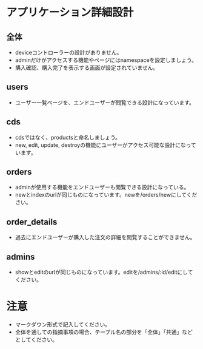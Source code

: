 # アプリケーション詳細設計
## 全体
- deviceコントローラーの設計がありません。
- adminだけがアクセスする機能やページにはnamespaceを設定しましょう。
- 購入確認、購入完了を表示する画面が設定されていません。

## users
  - ユーザー一覧ページを、エンドユーザーが閲覧できる設計になっています。

## cds
  - cdsではなく、productsと命名しましょう。
  - new, edit, update, destroyの機能にユーザーがアクセス可能な設計になっています。
  
## orders
  - adminが使用する機能をエンドユーザーも閲覧できる設計になっている。
  - newとindexのurlが同じものになっています。newを/orders/newにしてください。

## order_details
  - 過去にエンドユーザーが購入した注文の詳細を閲覧することができません。

## admins
  - showとeditのurlが同じものになっています。editを/admins/:id/editにしてください。


# 注意
* マークダウン形式で記入してください。
* 全体を通しての指摘事項の場合、テーブル名の部分を「全体」「共通」などとしてください。
